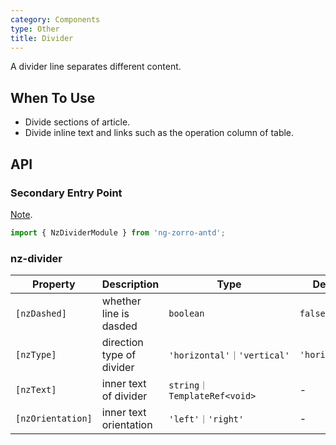 ```yaml
---
category: Components
type: Other
title: Divider
---
```


A divider line separates different content.

## When To Use

- Divide sections of article.
- Divide inline text and links such as the operation column of table.

## API

### Secondary Entry Point

[Note](/docs/getting-started/en#secondary-entry-points).

```ts
import { NzDividerModule } from 'ng-zorro-antd';
```

### nz-divider

| Property | Description | Type | Default |
| -------- | ----------- | ---- | ------- |
| `[nzDashed]` | whether line is dasded | `boolean` | `false` |
| `[nzType]` | direction type of divider | `'horizontal'｜'vertical'` | `'horizontal'` |
| `[nzText]` | inner text of divider | `string｜TemplateRef<void>` | - |
| `[nzOrientation]` | inner text orientation | `'left'｜'right'` | - |
